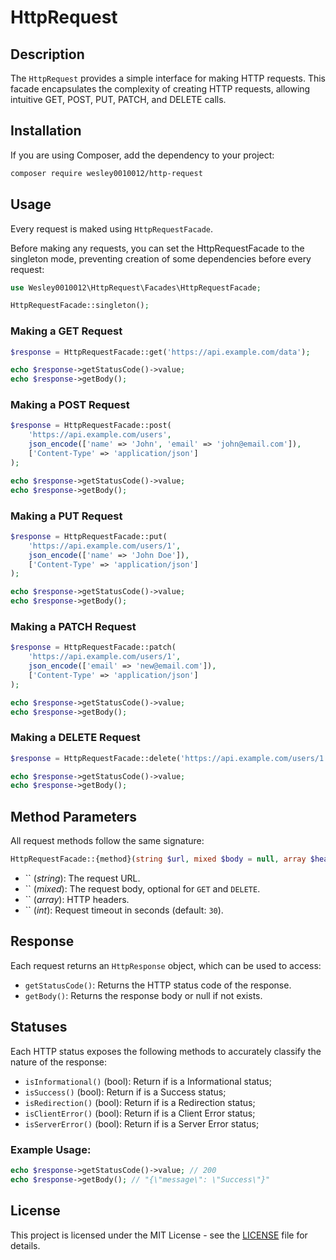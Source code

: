 # HttpRequest

## Description

The `HttpRequest` provides a simple interface for making HTTP requests. This facade encapsulates the complexity of creating HTTP requests, allowing intuitive GET, POST, PUT, PATCH, and DELETE calls.

## Installation

If you are using Composer, add the dependency to your project:

```sh
composer require wesley0010012/http-request
```

## Usage

Every request is maked using `HttpRequestFacade`.


Before making any requests, you can set the HttpRequestFacade to the singleton mode, preventing creation of some dependencies before every request:

```php
use Wesley0010012\HttpRequest\Facades\HttpRequestFacade;

HttpRequestFacade::singleton();
```

### Making a GET Request

```php
$response = HttpRequestFacade::get('https://api.example.com/data');

echo $response->getStatusCode()->value;
echo $response->getBody();
```

### Making a POST Request

```php
$response = HttpRequestFacade::post(
    'https://api.example.com/users',
    json_encode(['name' => 'John', 'email' => 'john@email.com']),
    ['Content-Type' => 'application/json']
);

echo $response->getStatusCode()->value;
echo $response->getBody();
```

### Making a PUT Request

```php
$response = HttpRequestFacade::put(
    'https://api.example.com/users/1',
    json_encode(['name' => 'John Doe']),
    ['Content-Type' => 'application/json']
);

echo $response->getStatusCode()->value;
echo $response->getBody();
```

### Making a PATCH Request

```php
$response = HttpRequestFacade::patch(
    'https://api.example.com/users/1',
    json_encode(['email' => 'new@email.com']),
    ['Content-Type' => 'application/json']
);

echo $response->getStatusCode()->value;
echo $response->getBody();
```

### Making a DELETE Request

```php
$response = HttpRequestFacade::delete('https://api.example.com/users/1');

echo $response->getStatusCode()->value;
echo $response->getBody();
```

## Method Parameters

All request methods follow the same signature:

```php
HttpRequestFacade::{method}(string $url, mixed $body = null, array $headers = [], int $timeout = 30): HttpResponse
```

- `` (*string*): The request URL.
- `` (*mixed*): The request body, optional for `GET` and `DELETE`.
- `` (*array*): HTTP headers.
- `` (*int*): Request timeout in seconds (default: `30`).

## Response

Each request returns an `HttpResponse` object, which can be used to access:

- `getStatusCode()`: Returns the HTTP status code of the response.
- `getBody()`: Returns the response body or null if not exists.

## Statuses

Each HTTP status exposes the following methods to accurately classify the nature of the response:

- `isInformational()` (bool): Return if is a Informational status;
- `isSuccess()` (bool): Return if is a Success status;
- `isRedirection()` (bool): Return if is a Redirection status;
- `isClientError()` (bool): Return if is a Client Error status;
- `isServerError()` (bool): Return if is a Server Error status;

### Example Usage:

```php
echo $response->getStatusCode()->value; // 200
echo $response->getBody(); // "{\"message\": \"Success\"}"
```

## License

This project is licensed under the MIT License - see the [LICENSE](LICENSE) file for details.

